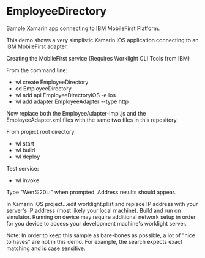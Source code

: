 EmployeeDirectory
=================

Sample Xamarin app connecting to IBM MobileFirst Platform.

This demo shows a very simplistic Xamarin iOS application connecting to an IBM MobileFirst adapter.  

Creating the MobileFirst service (Requires Worklight CLI Tools from IBM)

From the command line:

- wl create EmployeeDirectory
- cd EmployeeDirectory
- wl add api EmployeeDirectoryiOS -e ios
- wl add adapter EmployeeAdapter --type http

Now replace both the EmployeeAdapter-impl.js and the EmployeeAdapter.xml files with the same two files in this repository.

From project root directory:

- wl start
- wl build
- wl deploy

Test service:

- wl invoke

Type "Wen%20Li" when prompted.  Address results should appear.

In Xamarin iOS project...edit worklight.plist and replace IP address with your server's IP address (most likely your local machine).  Build and run on simulator.  Running on device may require additional network setup in order for you device to access your development machine's worklight server.

Note: In order to keep this sample as bare-bones as possible, a lot of "nice to haves" are not in this demo.  For example, the search expects exact matching and is case sensitive.
